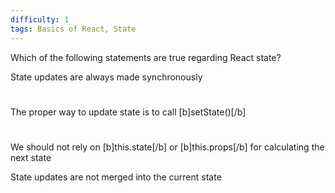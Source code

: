 ```yaml
---
difficulty: 1
tags: Basics of React, State
---
```


Which of the following statements are true regarding React state?


State updates are always made synchronously

#
The proper way to update state is to call [b]setState()[/b]

#
We should not rely on [b]this.state[/b] or [b]this.props[/b] for calculating the next state


State updates are not merged into the current state


